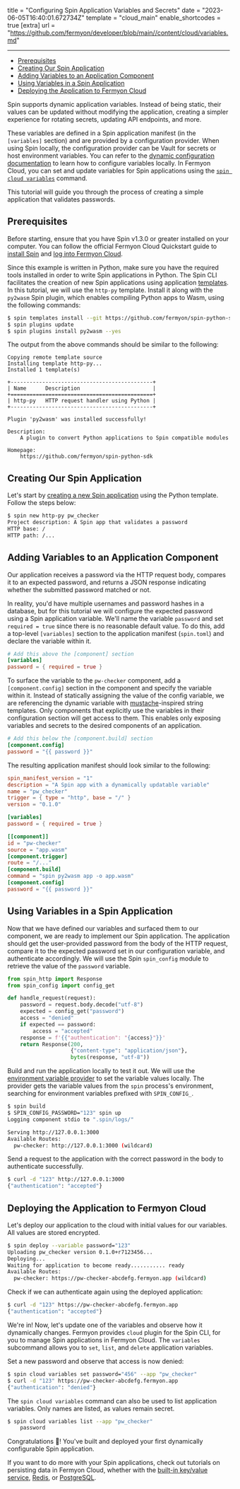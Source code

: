 title = "Configuring Spin Application Variables and Secrets"
date = "2023-06-05T16:40:01.672734Z"
template = "cloud_main"
enable_shortcodes = true
[extra]
url = "https://github.com/fermyon/developer/blob/main//content/cloud/variables.md"

---

- [Prerequisites](#prerequisites)
- [Creating Our Spin Application](#creating-our-spin-application)
- [Adding Variables to an Application Component](#adding-variables-to-an-application-component)
- [Using Variables in a Spin Application](#using-variables-in-a-spin-application)
- [Deploying the Application to Fermyon Cloud](#deploying-the-application-to-fermyon-cloud)

Spin supports dynamic application variables. Instead of being static, their values can be updated without modifying the application, creating a simpler experience for rotating secrets, updating API endpoints, and more. 

These variables are defined in a Spin application manifest (in the `[variables]` section) and are provided by a configuration provider. When using Spin locally, the configuration provider can be Vault for secrets or host environment variables. You can refer to the [dynamic configuration documentation](/spin/dynamic-configuration.md) to learn how to configure variables locally. In Fermyon Cloud, you can set and update variables for Spin applications using the [`spin cloud variables`](/cloud/cloud-plugin.md#variables) command.

This tutorial will guide you through the process of creating a simple application that validates passwords.

## Prerequisites

Before starting, ensure that you have Spin v1.3.0 or greater installed on your computer. You can follow the official Fermyon Cloud Quickstart guide to [install Spin](/cloud/quickstart#install-spin) and [log into Fermyon Cloud](/cloud/quickstart#log-in-to-the-fermyon-cloud).

Since this example is written in Python, make sure you have the required tools installed in order to write Spin applications in Python. The Spin CLI facilitates the creation of new Spin applications using application [templates](/cloud/cli-reference#templates). In this tutorial, we will use the `http-py` template. Install it along with the `py2wasm` Spin plugin, which enables compiling Python apps to Wasm, using the following commands:

<!-- @selectiveCpy -->

```bash
$ spin templates install --git https://github.com/fermyon/spin-python-sdk --upgrade
$ spin plugins update
$ spin plugins install py2wasm --yes
```

The output from the above commands should be similar to the following:

<!-- @nocpy -->

```text
Copying remote template source
Installing template http-py...
Installed 1 template(s)

+---------------------------------------------+
| Name      Description                       |
+=============================================+
| http-py   HTTP request handler using Python |
+---------------------------------------------+

Plugin 'py2wasm' was installed successfully!

Description:
	A plugin to convert Python applications to Spin compatible modules

Homepage:
	https://github.com/fermyon/spin-python-sdk
```

## Creating Our Spin Application

Let's start by [creating a new Spin application](/cloud/cli-reference#new) using the Python template. Follow the steps below:

<!-- @selectiveCpy -->

```bash
$ spin new http-py pw_checker
Project description: A Spin app that validates a password
HTTP base: /
HTTP path: /...
```

## Adding Variables to an Application Component

Our application receives a password via the HTTP request body, compares it to an expected password, and returns a JSON response indicating whether the submitted password matched or not.

In reality, you'd have multiple usernames and password hashes in a database, but for this tutorial we will configure the expected password using a Spin application variable. We'll name the variable `password` and set `required = true` since there is no reasonable default value. To do this, add a top-level `[variables]` section to the application manifest (`spin.toml`) and declare the variable within it.

<!-- @selectiveCpy -->
```toml
# Add this above the [component] section
[variables]
password = { required = true }
```

To surface the variable to the `pw-checker` component, add a `[component.config]` section in the component and specify the variable within it. Instead of statically assigning the value of the config variable, we are referencing the dynamic variable with [mustache](https://mustache.github.io/)-inspired string templates. Only components that explicitly use the variables in their configuration section will get access to them. This enables only exposing variables and secrets to the desired components of an application.

```toml
# Add this below the [component.build] section
[component.config]
password = "{{ password }}"
```

The resulting application manifest should look similar to the following:

<!-- @selectiveCpy -->
```toml
spin_manifest_version = "1"
description = "A Spin app with a dynamically updatable variable"
name = "pw_checker"
trigger = { type = "http", base = "/" }
version = "0.1.0"

[variables]
password = { required = true }

[[component]]
id = "pw-checker"
source = "app.wasm"
[component.trigger]
route = "/..."
[component.build]
command = "spin py2wasm app -o app.wasm"
[component.config]
password = "{{ password }}"
```

## Using Variables in a Spin Application

Now that we have defined our variables and surfaced them to our component, we are ready to implement our Spin application. The application should get the user-provided password from the body of the HTTP request, compare it to the expected password set in our configuration variable, and authenticate accordingly. We will use the Spin `spin_config` module to retrieve the value of the `password` variable. 

<!-- @selectiveCpy -->
```py
from spin_http import Response
from spin_config import config_get

def handle_request(request):
    password = request.body.decode("utf-8")
    expected = config_get("password")
    access = "denied"
    if expected == password:
        access = "accepted"
    response = f'{{"authentication": "{access}"}}'
    return Response(200,
                    {"content-type": "application/json"},
                    bytes(response, "utf-8"))


```

Build and run the application locally to test it out. We will use the [environment variable provider](/spin/dynamic-configuration.md#environment-variable-provider) to set the variable values locally. The provider gets the variable values from the `spin` process's environment, searching for environment variables prefixed with `SPIN_CONFIG_`.

<!-- @selectiveCpy -->
```bash
$ spin build
$ SPIN_CONFIG_PASSWORD="123" spin up
Logging component stdio to ".spin/logs/"

Serving http://127.0.0.1:3000
Available Routes:
  pw-checker: http://127.0.0.1:3000 (wildcard)
```

Send a request to the application with the correct password in the body to authenticate successfully.

<!-- @selectiveCpy -->
```bash
$ curl -d "123" http://127.0.0.1:3000
{"authentication": "accepted"}
```

## Deploying the Application to Fermyon Cloud

Let's deploy our application to the cloud with initial values for our variables. All values are stored encrypted.

<!-- @selectiveCpy -->
```bash
$ spin deploy --variable password="123"
Uploading pw_checker version 0.1.0+r7123456...
Deploying...
Waiting for application to become ready........... ready
Available Routes:
  pw-checker: https://pw-checker-abcdefg.fermyon.app (wildcard)
```

Check if we can authenticate again using the deployed application:

<!-- @selectiveCpy -->
```bash
$ curl -d "123" https://pw-checker-abcdefg.fermyon.app
{"authentication": "accepted"}
```

We're in! Now, let's update one of the variables and observe how it dynamically changes. Fermyon provides `cloud` plugin for the Spin CLI, for you to manage Spin applications in Fermyon Cloud. The `variables` subcommand allows you to `set`, `list`, and `delete` application variables.

Set a new password and observe that access is now denied:

<!-- @selectiveCpy -->
```bash
$ spin cloud variables set password="456" --app "pw_checker"
$ curl -d "123" https://pw-checker-abcdefg.fermyon.app                          
{"authentication": "denied"}
```

The `spin cloud variables` command can also be used to list application variables. Only names are listed, as values remain secret.

<!-- @selectiveCpy -->
```bash
$ spin cloud variables list --app "pw_checker"
    password
```

Congratulations 🎉! You've built and deployed your first dynamically configurable Spin application.

If you want to do more with your Spin applications, check out tutorials on persisting data in Fermyon Cloud, whether with the [built-in key/value service](/spin/kv-store-tutorial.md), [Redis](/cloud/data-redis.md), or [PostgreSQL](/cloud/data-postgres.md).